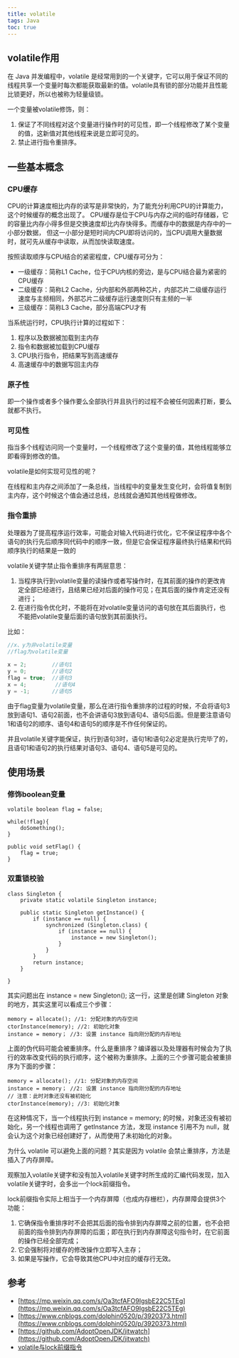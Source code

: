 ```yaml
---
title: volatile
tags: Java 
toc: true
---
```



## volatile作用

在 Java 并发编程中，volatile 是经常用到的一个关键字，它可以用于保证不同的线程共享一个变量时每次都能获取最新的值。volatile具有锁的部分功能并且性能比锁更好，所以也被称为轻量级锁。

一个变量被volatile修饰，则：

1. 保证了不同线程对这个变量进行操作时的可见性，即一个线程修改了某个变量的值，这新值对其他线程来说是立即可见的。
2. 禁止进行指令重排序。


## 一些基本概念

### CPU缓存

CPU的计算速度相比内存的读写是非常快的，为了能充分利用CPU的计算能力，这个时候缓存的概念出现了。
CPU缓存是位于CPU与内存之间的临时存储器，它的容量比内存小得多但是交换速度却比内存快得多。而缓存中的数据是内存中的一小部分数据，
但这一小部分是短时间内CPU即将访问的，当CPU调用大量数据时，就可先从缓存中读取，从而加快读取速度。

按照读取顺序与CPU结合的紧密程度，CPU缓存可分为：

- 一级缓存：简称L1 Cache，位于CPU内核的旁边，是与CPU结合最为紧密的CPU缓存
- 二级缓存：简称L2 Cache，分内部和外部两种芯片，内部芯片二级缓存运行速度与主频相同，外部芯片二级缓存运行速度则只有主频的一半
- 三级缓存：简称L3 Cache，部分高端CPU才有

当系统运行时，CPU执行计算的过程如下：

1. 程序以及数据被加载到主内存
2. 指令和数据被加载到CPU缓存
3. CPU执行指令，把结果写到高速缓存
4. 高速缓存中的数据写回主内存

### 原子性

即一个操作或者多个操作要么全部执行并且执行的过程不会被任何因素打断，要么就都不执行。


### 可见性

指当多个线程访问同一个变量时，一个线程修改了这个变量的值，其他线程能够立即看得到修改的值。

volatile是如何实现可见性的呢？

在线程和主内存之间添加了一条总线，当线程中的变量发生变化时，会将值复制到主内存，这个时候这个值会通过总线，总线就会通知其他线程做修改。

### 指令重排

处理器为了提高程序运行效率，可能会对输入代码进行优化，它不保证程序中各个语句的执行先后顺序同代码中的顺序一致，但是它会保证程序最终执行结果和代码顺序执行的结果是一致的

volatile关键字禁止指令重排序有两层意思：

1. 当程序执行到volatile变量的读操作或者写操作时，在其前面的操作的更改肯定全部已经进行，且结果已经对后面的操作可见；在其后面的操作肯定还没有进行；
2. 在进行指令优化时，不能将在对volatile变量访问的语句放在其后面执行，也不能把volatile变量后面的语句放到其前面执行。

比如：

```java
//x、y为非volatile变量
//flag为volatile变量
 
x = 2;        //语句1
y = 0;        //语句2
flag = true;  //语句3
x = 4;         //语句4
y = -1;       //语句5
```

由于flag变量为volatile变量，那么在进行指令重排序的过程的时候，不会将语句3放到语句1、语句2前面，也不会讲语句3放到语句4、语句5后面。但是要注意语句1和语句2的顺序、语句4和语句5的顺序是不作任何保证的。

并且volatile关键字能保证，执行到语句3时，语句1和语句2必定是执行完毕了的，且语句1和语句2的执行结果对语句3、语句4、语句5是可见的。


## 使用场景


### 修饰boolean变量

```
volatile boolean flag = false;
 
while(!flag){
    doSomething();
}
 
public void setFlag() {
    flag = true;
}
```

### 双重锁校验

```
class Singleton {
    private static volatile Singleton instance;

    public static Singleton getInstance() {
        if (instance == null) {
            synchronized (Singleton.class) {
                if (instance == null) {
                    instance = new Singleton();
                }
            }
        }
        return instance;
    }

}
```


其实问题出在 instance = new Singleton(); 这一行，这里是创建 Singleton 对象的地方，其实这里可以看成三个步骤：

```
memory = allocate(); //1: 分配对象的内存空间
ctorInstance(memory); //2: 初始化对象
instance = memory； //3: 设置 instance 指向刚分配的内存地址
```


上面的伪代码可能会被重排序。什么是重排序？编译器以及处理器有时候会为了执行的效率改变代码的执行顺序，这个被称为重排序。上面的三个步骤可能会被重排序为下面的步骤：
```
memory = allocate(); //1: 分配对象的内存空间
instance = memory； //2: 设置 instance 指向刚分配的内存地址
// 注意：此时对象还没有被初始化
ctorInstance(memory); //3: 初始化对象
```

在这种情况下，当一个线程执行到 instance = memory; 的时候，对象还没有被初始化，另一个线程也调用了 getInstance 方法，发现 instance 引用不为 null，就会认为这个对象已经创建好了，从而使用了未初始化的对象。

为什么 volatile 可以避免上面的问题？其实是因为 volatile 会禁止重排序，方法是插入了内存屏障。

观察加入volatile关键字和没有加入volatile关键字时所生成的汇编代码发现，加入volatile关键字时，会多出一个lock前缀指令。

lock前缀指令实际上相当于一个内存屏障（也成内存栅栏），内存屏障会提供3个功能：
1. 它确保指令重排序时不会把其后面的指令排到内存屏障之前的位置，也不会把前面的指令排到内存屏障的后面；即在执行到内存屏障这句指令时，在它前面的操作已经全部完成；
2. 它会强制将对缓存的修改操作立即写入主存；
3. 如果是写操作，它会导致其他CPU中对应的缓存行无效。


## 参考

- [https://mp.weixin.qq.com/s/Oa3tcfAFO9IgsbE22C5TEg](https://mp.weixin.qq.com/s/Oa3tcfAFO9IgsbE22C5TEg)
- [https://www.cnblogs.com/dolphin0520/p/3920373.html](https://www.cnblogs.com/dolphin0520/p/3920373.html)
- [https://github.com/AdoptOpenJDK/jitwatch](https://github.com/AdoptOpenJDK/jitwatch)
- [volatile与lock前缀指令](https://blog.csdn.net/qq_26222859/article/details/52235930)

